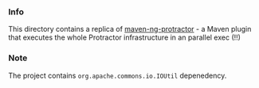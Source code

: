 ### Info

This directory contains a replica of [maven-ng-protractor](https://github.com/greengerong/maven-ng-protractor) - a Maven plugin that executes the whole Protractor infrastructure in an parallel exec (!!)


### Note
The project contains `org.apache.commons.io.IOUtil` depenedency.